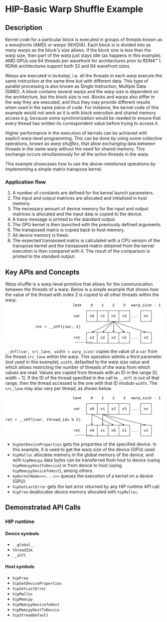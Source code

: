 # HIP-Basic Warp Shuffle Example

## Description

Kernel code for a particular block is executed in groups of threads known as a _wavefronts_ (AMD) or _warps_ (NVIDIA). Each block is is divided into as many warps as the block's size allows. If the block size is less than the warp size, then part of the warp just stays idle (as happens in this example). AMD GPUs use 64 threads per wavefront for architectures prior to RDNA™ 1. RDNA architectures support both 32 and 64 wavefront sizes.

Warps are executed in _lockstep_, i.e. all the threads in each warp execute the same instruction at the same time but with different data. This type of parallel processing is also known as Single Instruction, Multiple Data (SIMD). A block contains several warps and the warp size is dependent on the architecture, but the block size is not. Blocks and warps also differ in the way they are executed, and thus they may provide different results when used in the same piece of code. For instance, the kernel code of this example would not work as it is with block execution and shared memory access e.g. because some synchronization would be needed to ensure that every thread has written its correspondent value before trying to access it.

Higher performance in the execution of kernels can be achieved with explicit warp-level programming. This can be done by using some collective operations, known as _warp shuffles_, that allow exchanging data between threads in the same warp without the need for shared memory. This exchange occurs simultaneously for all the active threads in the warp.

This example showcases how to use the above-mentioned operations by implementing a simple matrix transpose kernel.

### Application flow

1. A number of constants are defined for the kernel launch parameters.
2. The input and output matrices are allocated and initialized in host memory.
3. The necessary amount of device memory for the input and output matrices is allocated and the input data is copied to the device.
4. A trace message is printed to the standard output.
5. The GPU kernel is then launched with the previously defined arguments.
6. The transposed matrix is copied back to host memory.
7. All device memory is freed.
8. The expected transposed matrix is calculated with a CPU version of the transpose kernel and the transposed matrix obtained from the kernel execution is then compared with it. The result of the comparison is printed to the standard output.

## Key APIs and Concepts

Warp shuffle is a warp-level primitive that allows for the communication between the threads of a warp. Below is a simple example that shows how the value of the thread with index 2 is copied to all other threads within the warp.
![An illustration of a single value being copied to other threads within the warp.](warp_shuffle_simple.svg)

`__shfl(var, src_lane, width = warp_size)` copies the value of a `var` from the thread `src_lane` within the warp. This operation admits a third parameter (not used in this example), `width`, defaulted to the warp size value and which allows restricting the number of threads of the warp from which values are read. Values are copied from threads with an ID in the range $[0, width-1]$. If the ID of the thread specified in the call to `__shfl` is out of that range, then the thread accessed is the one with that ID modulo `width`. The `src_lane` may also vary per thread, as shown below.

![A more complex illustration of warp shuffle, which includes a variable source.](warp_shuffle.svg)

- `hipGetDeviceProperties` gets the properties of the specified device. In this example, it is used to get the warp size of the device (GPU) used.
- `hipMalloc` allocates memory in the global memory of the device, and with `hipMemcpy` data bytes can be transferred from host to device (using `hipMemcpyHostToDevice`) or from device to host (using `hipMemcpyDeviceToHost`), among others.
- ``myKernelName<<<...>>>`` queues the execution of a kernel on a device (GPU).
- `hipGetLastError` gets the last error returned by any HIP runtime API call.
- `hipFree` deallocates device memory allocated with `hipMalloc`.

## Demonstrated API Calls

### HIP runtime

#### Device symbols

- `__global__`
- `threadIdx`
- `__shfl`

#### Host symbols

- `hipFree`
- `hipGetDeviceProperties`
- `hipGetLastError`
- `hipMalloc`
- `hipMemcpy`
- `hipMemcpyDeviceToHost`
- `hipMemcpyHostToDevice`
- `hipStreamDefault`
